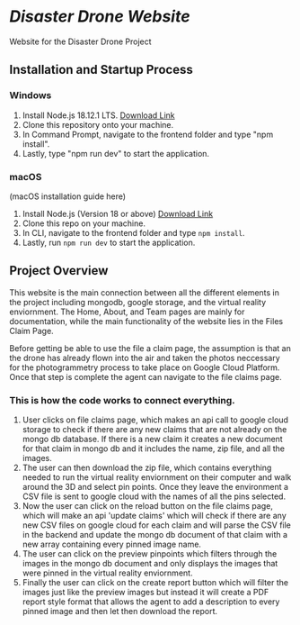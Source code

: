 # *Disaster Drone Website*
Website for the Disaster Drone Project

## Installation and Startup Process
### Windows
1. Install Node.js 18.12.1 LTS.
[Download Link](https://nodejs.org/en/)
2. Clone this repository onto your machine.
3. In Command Prompt, navigate to the frontend folder and type "npm install".
4. Lastly, type "npm run dev" to start the application.


### macOS
(macOS installation guide here)
1. Install Node.js (Version 18 or above)
[Download Link](https://nodejs.org/en/download/)
2. Clone this repo on your machine.
3. In CLI, navigate to the frontend folder and type `npm install`.
4. Lastly, run `npm run dev` to start the application.

## Project Overview
This website is the main connection between all the different elements in the project including mongodb, google storage, and the virtual reality enviornment. The Home, About, and Team pages are mainly for documentation, while the main functionality of the website lies in the Files Claim Page.

Before getting be able to use the file a claim page, the assumption is that an the drone has already flown into the air and taken the photos neccessary for the photogrammetry process to take place on Google Cloud Platform. Once that step is complete the agent can navigate to the file claims page. 

### This is how the code works to connect everything. 
1. User clicks on file claims page, which makes an api call to google cloud storage to check if there are any new claims that are not already on the mongo db database. If there is a new claim it creates a new document for that claim in mongo db and it includes the name, zip file, and all the images.
2. The user can then download the zip file, which contains everything needed to run the virtual reality enviornment on their computer and walk around the 3D and select pin points. Once they leave the environment a CSV file is sent to google cloud with the names of all the pins selected.
3. Now the user can click on the reload button on the file claims page, which will make an api 'update claims' which will check if there are any new CSV files on google cloud for each claim and will parse the CSV file in the backend and update the mongo db document of that claim with a new array containing every pinned image name.
4. The user can click on the preview pinpoints which filters through the images in the mongo db document and only displays the images that were pinned in the virtual reality enviornment.
5. Finally the user can click on the create report button which will filter the images just like the preview images but instead it will create a PDF report style format that allows the agent to add a description to every pinned image and then let then download the report.